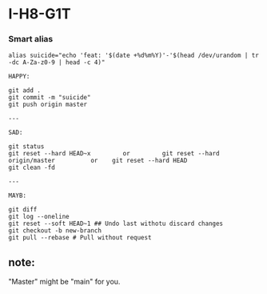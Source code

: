 # I-H8-G1T

### Smart alias

`alias suicide="echo 'feat: '$(date +%d%m%Y)'-'$(head /dev/urandom | tr -dc A-Za-z0-9 | head -c 4)"`

```
HAPPY:

git add .
git commit -m "suicide" 
git push origin master

---

SAD:

git status
git reset --hard HEAD~x         or         git reset --hard origin/master          or    git reset --hard HEAD
git clean -fd

---

MAYB:

git diff
git log --oneline
git reset --soft HEAD~1 ## Undo last withotu discard changes
git checkout -b new-branch 
git pull --rebase # Pull without request
```


## note:

"Master" might be "main" for you.
